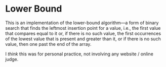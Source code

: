 # Lower Bound

This is an implementation of the lower-bound algorithm&mdash;a form of binary
search that finds the leftmost insertion point for a value, i.e., the first
value that compares equal to it or, if there is no such value, the first
occurrences of the lowest value that is present and greater than it, or if there
is no such value, then one past the end of the array.

I *think* this was for personal practice, not involving any website / online
judge.
